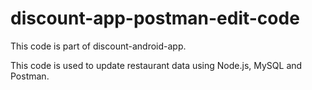 # discount-app-postman-edit-code
This code is part of discount-android-app.

This code is used to update restaurant data using Node.js, MySQL and Postman. 
